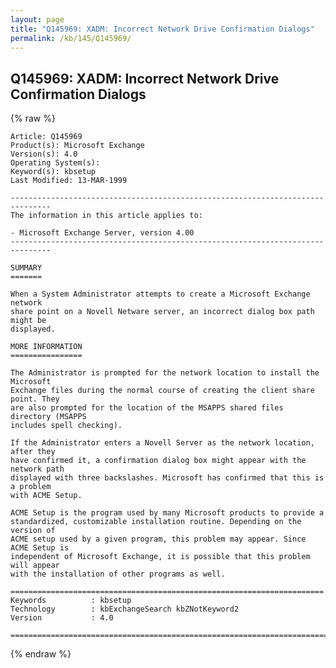 ```yaml
---
layout: page
title: "Q145969: XADM: Incorrect Network Drive Confirmation Dialogs"
permalink: /kb/145/Q145969/
---
```


## Q145969: XADM: Incorrect Network Drive Confirmation Dialogs

{% raw %}

	Article: Q145969
	Product(s): Microsoft Exchange
	Version(s): 4.0
	Operating System(s): 
	Keyword(s): kbsetup
	Last Modified: 13-MAR-1999
	
	-------------------------------------------------------------------------------
	The information in this article applies to:
	
	- Microsoft Exchange Server, version 4.00 
	-------------------------------------------------------------------------------
	
	SUMMARY
	=======
	
	When a System Administrator attempts to create a Microsoft Exchange network
	share point on a Novell Netware server, an incorrect dialog box path might be
	displayed.
	
	MORE INFORMATION
	================
	
	The Administrator is prompted for the network location to install the Microsoft
	Exchange files during the normal course of creating the client share point. They
	are also prompted for the location of the MSAPPS shared files directory (MSAPPS
	includes spell checking).
	
	If the Administrator enters a Novell Server as the network location, after they
	have confirmed it, a confirmation dialog box might appear with the network path
	displayed with three backslashes. Microsoft has confirmed that this is a problem
	with ACME Setup.
	
	ACME Setup is the program used by many Microsoft products to provide a
	standardized, customizable installation routine. Depending on the version of
	ACME setup used by a given program, this problem may appear. Since ACME Setup is
	independent of Microsoft Exchange, it is possible that this problem will appear
	with the installation of other programs as well.
	
	======================================================================
	Keywords          : kbsetup 
	Technology        : kbExchangeSearch kbZNotKeyword2
	Version           : 4.0
	
	=============================================================================
	

{% endraw %}

